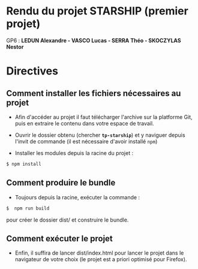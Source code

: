 # Rendu du projet **STARSHIP** (premier projet)

GP6 : **LEDUN Alexandre - VASCO Lucas - SERRA Théo - SKOCZYLAS Nestor**

# Directives

## Comment installer les fichiers nécessaires au projet

* Afin d'accéder au projet il faut télécharger l'archive sur la platforme Git, puis en extraire le contenu dans votre espace de travail.

* Ouvrir le dossier obtenu (chercher **`tp-starship`**) et y naviguer depuis l'invit de commande (il est nécessaire d'avoir installé `npm`)

* Installer les modules depuis la racine du projet : 
``` bash
$ npm install
```

## Comment produire le bundle 

* Toujours depuis la racine, exécuter la commande :
``` bash
$  npm run build
```

pour créer le dossier dist/ et construire le bundle.

## Comment exécuter le projet

* Enfin, il suffira de lancer dist/index.html pour lancer le projet dans le navigateur de votre choix (le projet est a priori optimisé pour Firefox).

